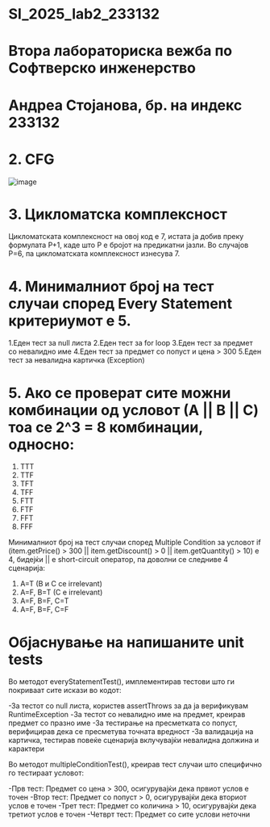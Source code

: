 # SI_2025_lab2_233132
# Втора лабораториска вежба по Софтверско инженерство
# Андреа Стојанова, бр. на индекс 233132

# 2. CFG
![image](https://github.com/user-attachments/assets/5c6c9047-2a9d-45ba-9939-9f765cfc0f4c)

# 3. Цикломатска комплексност
Цикломатската комплексност на овој код е 7, истата ја добив преку формулата P+1, каде што P е бројот на предикатни јазли. Во случајoв P=6, па цикломатската комплексност изнесува 7.

# 4.  Минималниот број на тест случаи според Every Statement критериумот e 5.
1.Еден тест за null листа
2.Еден тест за for loop 
3.Еден тест за предмет со невалидно име
4.Еден тест за предмет со попуст и цена > 300
5.Eден тест за невалидна картичка (Exception)

# 5. Ако се проверат сите можни комбинации од условот (А || B || C) тоа се 2^3 = 8 комбинации, односно:
  1. TTT
  2. TTF
  3. TFT
  4. TFF
  5. FTT
  6. FTF
  7. FFT
  8. FFF

Минималниот број на тест случаи според Multiple Condition за
условот if (item.getPrice() > 300 || item.getDiscount() > 0 || item.getQuantity() > 10) е 4, бидејќи || e short-circuit оператор, па доволни се следниве 4 сценарија:
1. A=T (B и C се irrelevant) 
2. A=F, B=T (C е irrelevant) 
3. A=F, B=F, C=T 
4. A=F, B=F, C=F

# Објаснување на напишаните unit tests
Во методот everyStatementTest(), имплементирав тестови што ги покриваат сите искази во кодот:

-За тестот со null листа, користев assertThrows за да ја верификувам RuntimeException
-За тестот со невалидно име на предмет, креирав предмет со празно име
-За тестирање на пресметката со попуст, верифицирав дека се пресметува точната вредност
-За валидација на картичка, тестирав повеќе сценарија вклучувајќи невалидна должина и карактери

Во методот multipleConditionTest(), креирав тест случаи што специфично го тестираат условот:

-Прв тест: Предмет со цена > 300, осигурувајќи дека првиот услов е точен
-Втор тест: Предмет со попуст > 0, осигурувајќи дека вториот услов е точен
-Трет тест: Предмет со количина > 10, осигурувајќи дека третиот услов е точен
-Четврт тест: Предмет со сите услови неточни
